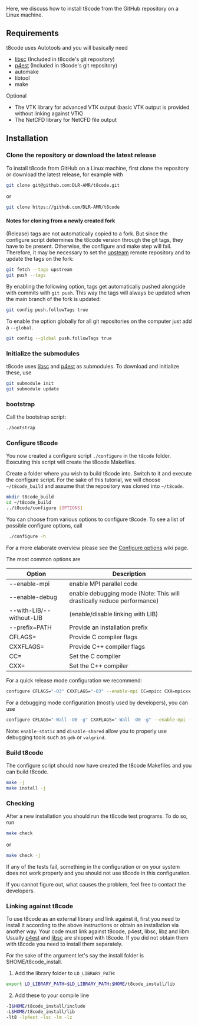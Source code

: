 Here, we discuss how to install t8code from the GitHub repository on a Linux machine.

## Requirements

t8code uses Autotools and you will basically need 

- [libsc](https://github.com/cburstedde/libsc) (Included in t8code's git repository)
- [p4est](https://github.com/cburstedde/p4est) (Included in t8code's git repository)
- automake
- libtool
- make

Optional
- The VTK library for advanced VTK output (basic VTK output is provided without linking against VTK)
- The NetCFD library for NetCFD file output

## Installation

### Clone the repository or download the latest release

To install t8code from GitHub on a Linux machine, first clone the repository or download the latest release, for example with

```bash
git clone git@github.com:DLR-AMR/t8code.git
```
or
```bash
git clone https://github.com/DLR-AMR/t8code
```

#### Notes for cloning from a newly created fork
(Release) tags are not automatically copied to a fork. But since the configure script determines the t8code version through the git tags, they have to be present. Otherwise, the configure and make step will fail. Therefore, it may be necessary to set the [upsteam](https://docs.github.com/en/pull-requests/collaborating-with-pull-requests/working-with-forks/configuring-a-remote-repository-for-a-fork) remote repository and to update the tags on the fork:
``` bash
git fetch --tags upstream
git push --tags
```
By enabling the following option, tags get automatically pushed alongside with commits with `git push`. This way the tags will always be updated when the main branch of the fork is updated:
``` bash
git config push.followTags true
```
To enable the option globally for all git repositories on the computer just add a `--global`.
```bash
git config --global push.followTags true
```

### Initialize the submodules

t8code uses [libsc](https://github.com/cburstedde/libsc) and [p4est](https://github.com/cburstedde/p4est) as submodules.
To download and initialize these, use

```bash
git submodule init
git submodule update
```

### bootstrap

Call the bootstrap script:

```bash
./bootstrap
```

### Configure t8code

You now created a configure script `./configure` in the `t8code` folder.
Executing this script will create the t8code Makefiles.

Create a folder where you wish to build t8code into.
Switch to it and execute the configure script.
For the sake of this tutorial, we will choose `~/t8code_build` and assume that the repository was cloned into `~/t8code`.

```bash
mkdir t8code_build
cd ~/t8code_build
../t8code/configure [OPTIONS]
```

You can choose from various options to configure t8code. To see a list of possible configure options, call
 
```bash
 ./configure -h
```

For a more elaborate overview please see the [Configure options](https://github.com/holke/t8code/wiki/Configure-Options) wiki page.

The most common options are

| Option                   | Description                                                            |
| ------------------------ | ---------------------------------------------------------------------- |
| --enable-mpi             | enable MPI parallel code                                               |
| --enable-debug           | enable debugging mode (Note: This will drastically reduce performance) |
| --with-LIB/--without-LIB | (enable/disable linking with LIB)                                      |
| --prefix=PATH            | Provide an installation prefix                                         |
| CFLAGS=                  | Provide C compiler flags                                               |
| CXXFLAGS=                | Provide C++ compiler flags                                             |
| CC=                      | Set the C compiler                                                     |
| CXX=                     | Set the C++ compiler                                                   |

For a quick release mode configuration we recommend:

```bash
configure CFLAGS="-O3" CXXFLAGS="-O3" --enable-mpi CC=mpicc CXX=mpicxx
```

For a debugging mode configuration (mostly used by developers), you can use

```bash
configure CFLAGS="-Wall -O0 -g" CXXFLAGS="-Wall -O0 -g" --enable-mpi --enable-debug --enable-static --disable-shared CC=mpicc CXX=mpicxx
```

Note: `enable-static` and `disable-shared` allow you to properly use debugging tools such as `gdb` or `valgrind`.

### Build t8code

The configure script should now have created the t8code Makefiles and you can build t8code.

```bash
make -j
make install -j
```

### Checking

After a new installation you should run the t8code test programs.
To do so, run

```bash
make check
```
or
```bash
make check -j
```

If any of the tests fail, something in the configuration or on your system does not work properly and you should not use t8code in this configuration.

If you cannot figure out, what causes the problem, feel free to contact the developers.

### Linking against t8code

To use t8code as an external library and link against it, first you need to install it according to the above instructions or obtain an installation via another way.
Your code must link against t8code, p4est, libsc, libz and libm.
Usually 
[p4est](www.github.com/cburstedde/p4est) and [libsc](www.github.com/cburstedde/sc) are shipped with t8code. If you did not obtain them with t8code you need to install them separately.

For the sake of the argument let's say the install folder is $HOME/t8code_install.
1. Add the library folder to `LD_LIBRARY_PATH`:
```bash
export LD_LIBRARY_PATH=$LD_LIBRARY_PATH:$HOME/t8code_install/lib
```
2. Add these to your compile line
```bash
-I$HOME/t8code_install/include
-L$HOME/t8code_install/lib
-lt8 -lp4est -lsc -lm -lz
```